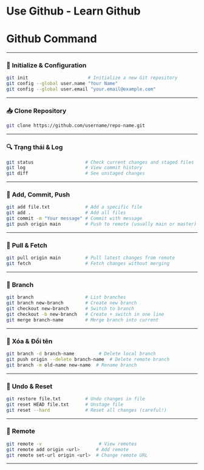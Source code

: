 # Use Github - Learn Github

# Github Command
---

### 🔧 **Initialize & Configuration**
```bash
git init                      # Initialize a new Git repository
git config --global user.name "Your Name"
git config --global user.email "your.email@example.com"
```

---

### 📥 **Clone Repository**
```bash
git clone https://github.com/username/repo-name.git
```

---

### 🔍 **Trạng thái & Log**
```bash
git status                   # Check current changes and staged files
git log                      # View commit history
git diff                     # See unstaged changes
```

---

### 📁 **Add, Commit, Push**
```bash
git add file.txt             # Add a specific file
git add .                    # Add all files
git commit -m "Your message" # Commit with message
git push origin main         # Push to remote (usually main or master)
```

---

### 🔄 **Pull & Fetch**
```bash
git pull origin main         # Pull latest changes from remote
git fetch                    # Fetch changes without merging
```

---

### 🌿 **Branch**
```bash
git branch                   # List branches
git branch new-branch        # Create new branch
git checkout new-branch      # Switch to branch
git checkout -b new-branch   # Create + switch in one line
git merge branch-name        # Merge branch into current
```

---

### 🚮 **Xóa & Đổi tên**
```bash
git branch -d branch-name         # Delete local branch
git push origin --delete branch-name  # Delete remote branch
git branch -m old-name new-name  # Rename branch
```

---

### 🐛 **Undo & Reset**
```bash
git restore file.txt         # Undo changes in file
git reset HEAD file.txt      # Unstage file
git reset --hard             # Reset all changes (careful!)
```

---

### 🔗 **Remote**
```bash
git remote -v                     # View remotes
git remote add origin <url>      # Add remote
git remote set-url origin <url>  # Change remote URL
```

---
